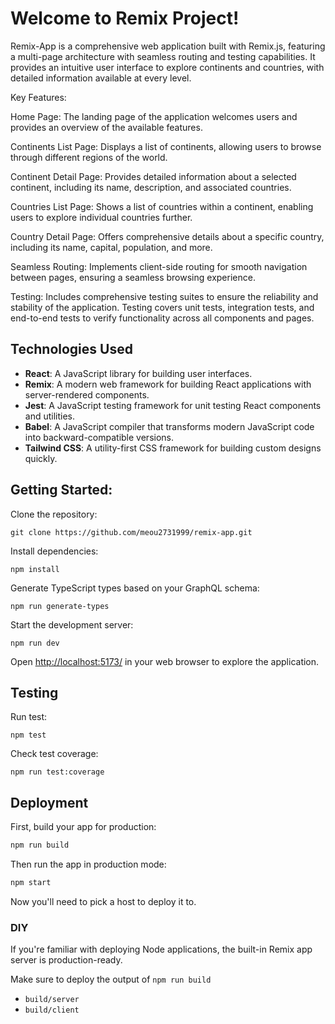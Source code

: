 # Welcome to Remix Project!

Remix-App is a comprehensive web application built with Remix.js, featuring a multi-page architecture with seamless routing and testing capabilities. It provides an intuitive user interface to explore continents and countries, with detailed information available at every level.

Key Features:

Home Page: The landing page of the application welcomes users and provides an overview of the available features.

Continents List Page: Displays a list of continents, allowing users to browse through different regions of the world.

Continent Detail Page: Provides detailed information about a selected continent, including its name, description, and associated countries.

Countries List Page: Shows a list of countries within a continent, enabling users to explore individual countries further.

Country Detail Page: Offers comprehensive details about a specific country, including its name, capital, population, and more.

Seamless Routing: Implements client-side routing for smooth navigation between pages, ensuring a seamless browsing experience.

Testing: Includes comprehensive testing suites to ensure the reliability and stability of the application. Testing covers unit tests, integration tests, and end-to-end tests to verify functionality across all components and pages.


## Technologies Used

- **React**: A JavaScript library for building user interfaces.
- **Remix**: A modern web framework for building React applications with server-rendered components.
- **Jest**: A JavaScript testing framework for unit testing React components and utilities.
- **Babel**: A JavaScript compiler that transforms modern JavaScript code into backward-compatible versions.
- **Tailwind CSS**: A utility-first CSS framework for building custom designs quickly.

## Getting Started:

Clone the repository: 
```shellscript
git clone https://github.com/meou2731999/remix-app.git
```

Install dependencies:
```shellscript
npm install
```

Generate TypeScript types based on your GraphQL schema: 
```shellscript
npm run generate-types
```

Start the development server: 

```shellscript
npm run dev
```

Open [http://localhost:5173/](http://localhost:5173/) in your web browser to explore the application.

## Testing

Run test:

```shellscript
npm test
```

Check test coverage:

```shellscript
npm run test:coverage 
```


## Deployment

First, build your app for production:

```sh
npm run build
```

Then run the app in production mode:

```sh
npm start
```

Now you'll need to pick a host to deploy it to.

### DIY

If you're familiar with deploying Node applications, the built-in Remix app server is production-ready.

Make sure to deploy the output of `npm run build`

- `build/server`
- `build/client`
